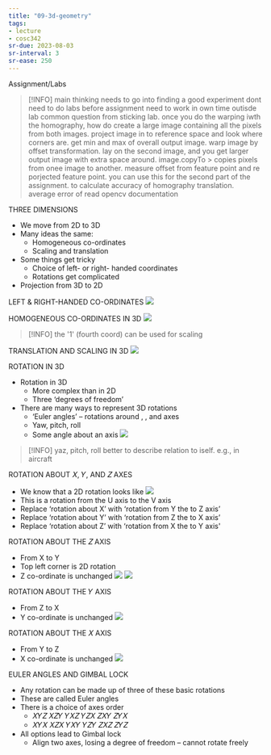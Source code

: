 ```yaml
---
title: "09-3d-geometry"
tags: 
- lecture
- cosc342
sr-due: 2023-08-03
sr-interval: 3
sr-ease: 250
---
```


Assignment/Labs
> [!INFO] main thinking needs to go into finding a good experiment
> dont need to do labs before assignment
> need to work in own time outisde lab
> common question from sticking lab. once you do the warping iwth the homography, how do create a large image containing all the pixels from both images. project image in to reference space and look where corners are. get min and max of overall output image. warp image by offset transformation. lay on the second image, and you get larger output image with extra space around. image.copyTo > copies pixels from onee image to another. measure offset from feature point and re porjected feature point. you can use this for the second part of the assignment. to calculate accuracy of homography translation. average error of 
> read opencv documentation 

THREE DIMENSIONS 
- We move from 2D to 3D 
- Many ideas the same: 
	- Homogeneous co-ordinates 
	- Scaling and translation 
- Some things get tricky 
	- Choice of left- or right- handed coordinates 
	- Rotations get complicated 
- Projection from 3D to 2D

LEFT & RIGHT-HANDED CO-ORDINATES
![](https://i.imgur.com/0rkaqh5.png)

HOMOGENEOUS CO-ORDINATES IN 3D
![](https://i.imgur.com/vS0mkkK.png)
> [!INFO] the '1' (fourth coord) can be used for scaling

TRANSLATION AND SCALING IN 3D
![](https://i.imgur.com/CRfRm7D.png)

ROTATION IN 3D
- Rotation in 3D 
	- More complex than in 2D 
	- Three ‘degrees of freedom’ 
- There are many ways to represent 3D rotations 
	- ‘Euler angles’ – rotations around , , and axes 
	- Yaw, pitch, roll 
	- Some angle about an axis
![](https://i.imgur.com/4I3HrZO.png)
> [!INFO] yaz, pitch, roll better to describe relation to iself. e.g., in aircraft

ROTATION ABOUT 𝑋, 𝑌, AND 𝑍 AXES 
- We know that a 2D rotation looks like ![](https://i.imgur.com/OEP8agu.png)
- This is a rotation from the U axis to the V axis 
- Replace ‘rotation about X’ with ‘rotation from Y the to Z axis’ 
- Replace ‘rotation about Y’ with ‘rotation from Z the to X axis’ 
- Replace ‘rotation about Z’ with ‘rotation from X the to Y axis'

ROTATION ABOUT THE 𝑍 AXIS
- From X to Y
- Top left corner is 2D rotation 
- Z co-ordinate is unchanged
![](https://i.imgur.com/2QJQfCS.png)
![](https://i.imgur.com/kJMzLWf.png)

ROTATION ABOUT THE 𝑌 AXIS
- From Z to X
- Y co-ordinate is unchanged
![](https://i.imgur.com/VlmkMi5.png)

ROTATION ABOUT THE 𝑋 AXIS
- From Y to Z 
- X co-ordinate is unchanged
![](https://i.imgur.com/wShX5uR.png)

EULER ANGLES AND GIMBAL LOCK 
- Any rotation can be made up of three of these basic rotations 
- These are called Euler angles 
- There is a choice of axes order 
	- 𝑋𝑌𝑍 𝑋𝑍𝑌 𝑌𝑋𝑍 𝑌𝑍𝑋 𝑍𝑋𝑌 𝑍𝑌𝑋 
	- 𝑋𝑌𝑋 𝑋𝑍𝑋 𝑌𝑋𝑌 𝑌𝑍𝑌 𝑍𝑋𝑍 𝑍𝑌𝑍
- All options lead to Gimbal lock 
	- Align two axes, losing a degree of freedom – cannot rotate freely